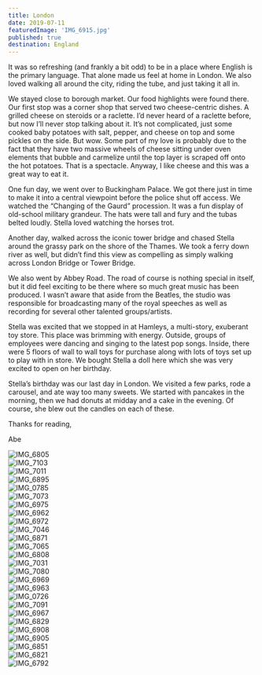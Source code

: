 ```yaml
---
title: London
date: 2019-07-11
featuredImage: 'IMG_6915.jpg'
published: true
destination: England
---
```


It was so refreshing (and frankly a bit odd) to be in a place where English is the primary language. That alone made us feel at home in London. We also loved walking all around the city, riding the tube, and just taking it all in.

We stayed close to borough market. Our food highlights were found there. Our first stop was a corner shop that served two cheese-centric dishes. A grilled cheese on steroids or a raclette. I’d never heard of a raclette before, but now I’ll never stop talking about it. It’s not complicated, just some cooked baby potatoes with salt, pepper, and cheese on top and some pickles on the side. But wow. Some part of my love is probably due to the fact that they have two massive wheels of cheese sitting under oven elements that bubble and carmelize until the top layer is scraped off onto the hot potatoes. That is a spectacle. Anyway, I like cheese and this was a great way to eat it.

One fun day, we went over to Buckingham Palace. We got there just in time to make it into a central viewpoint before the police shut off access. We watched the “Changing of the Gaurd” procession. It was a fun display of old-school military grandeur. The hats were tall and fury and the tubas belted loudly. Stella loved watching the horses trot. 

Another day, walked across the iconic tower bridge and chased Stella around the grassy park on the shore of the Thames. We took a ferry down river as well, but didn’t find this view as compelling as simply walking across London Bridge or Tower Bridge. 

We also went by Abbey Road. The road of course is nothing special in itself, but it did feel exciting to be there where so much great music has been produced. I wasn’t aware that aside from the Beatles, the studio was responsible for broadcasting many of the royal speeches as well as recording for several other talented groups/artists.

Stella was excited that we stopped in at Hamleys, a multi-story, exuberant toy store. This place was brimming with energy. Outside, groups of employees were dancing and singing to the latest pop songs. Inside, there were 5 floors of wall to wall toys for purchase along with lots of toys set up to play with in store. We bought Stella a doll here which she was very excited to open on her birthday.

Stella’s birthday was our last day in London. We visited a few parks, rode a carousel, and ate way too many sweets. We started with pancakes in the morning, then we had donuts at midday and a cake in the evening. Of course, she blew out the candles on each of these.

Thanks for reading,

Abe

![IMG_6805](/IMG_6805.jpg)
</br>
![IMG_7103](/IMG_7103.jpg)
</br>
![IMG_7011](/IMG_7011.jpg)
</br>
![IMG_6895](/IMG_6895.jpg)
</br>
![IMG_0785](/IMG_0785.jpg)
</br>
![IMG_7073](/IMG_7073.jpg)
</br>
![IMG_6975](/IMG_6975.jpg)
</br>
![IMG_6962](/IMG_6962.jpg)
</br>
![IMG_6972](/IMG_6972.jpg)
</br>
![IMG_7046](/IMG_7046.jpg)
</br>
![IMG_6871](/IMG_6871.jpg)
</br>
![IMG_7065](/IMG_7065.jpg)
</br>
![IMG_6808](/IMG_6808.jpg)
</br>
![IMG_7031](/IMG_7031.jpg)
</br>
![IMG_7080](/IMG_7080.jpg)
</br>
![IMG_6969](/IMG_6969.jpg)
</br>
![IMG_6963](/IMG_6963.jpg)
</br>
![IMG_0726](/IMG_0726.jpg)
</br>
![IMG_7091](/IMG_7091.jpg)
</br>
![IMG_6967](/IMG_6967.jpg)
</br>
![IMG_6829](/IMG_6829.jpg)
</br>
![IMG_6908](/IMG_6908.jpg)
</br>
![IMG_6905](/IMG_6905.jpg)
</br>
![IMG_6851](/IMG_6851.jpg)
</br>
![IMG_6821](/IMG_6821.jpg)
</br>
![IMG_6792](/IMG_6792.jpg)
